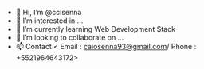 - 👋 Hi, I’m @cclsenna
- 👀 I’m interested in ...
- 🌱 I’m currently learning Web Development Stack
- 💞️ I’m looking to collaborate on ...
- 📫 Contact < Email : caiosenna93@gmail.com/ Phone : +5521964643172>

<!---
cclsenna/cclsenna is a ✨ special ✨ repository because its `README.md` (this file) appears on your GitHub profile.
You can click the Preview link to take a look at your changes.
--->

